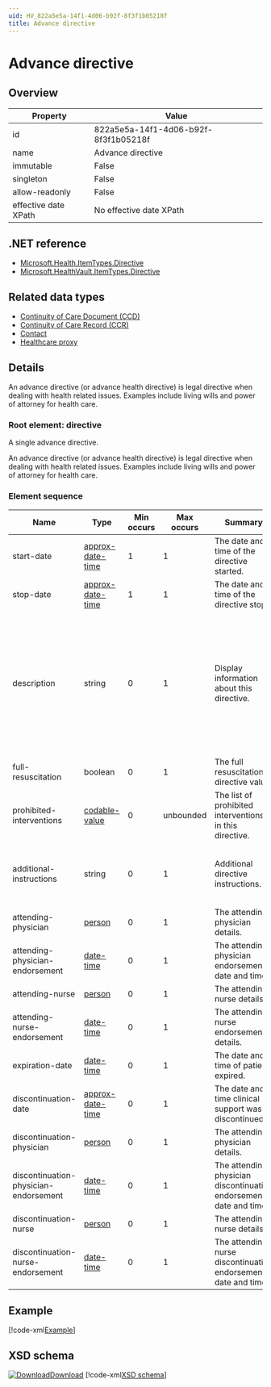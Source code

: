 ```yaml
---
uid: HV_822a5e5a-14f1-4d06-b92f-8f3f1b05218f
title: Advance directive
---
```


# Advance directive

## Overview

Property|Value
---|---
id|822a5e5a-14f1-4d06-b92f-8f3f1b05218f
name|Advance directive
immutable|False
singleton|False
allow-readonly|False
effective date XPath|No effective date XPath

## .NET reference
- [Microsoft.Health.ItemTypes.Directive](https://docs.microsoft.com/dotnet/api/microsoft.health.itemtypes.directive)
- [Microsoft.HealthVault.ItemTypes.Directive](https://docs.microsoft.com/dotnet/api/microsoft.healthvault.itemtypes.directive)

## Related data types

- [Continuity of Care Document (CCD)](xref:HV_9c48a2b8-952c-4f5a-935d-f3292326bf54)
- [Continuity of Care Record (CCR)](xref:HV_1e1ccbfc-a55d-4d91-8940-fa2fbf73c195)
- [Contact](xref:HV_25c94a9f-9d3d-4576-96dc-6791178a8143)
- [Healthcare proxy](xref:HV_7EA47715-CBA4-47F0-99D2-EB0A9FB4A85C)

## Details
An advance directive (or advance health directive) is legal directive when dealing with health related issues. Examples include living wills and power of attorney for health care.

<a name='directive'></a>

### Root element: directive

A single advance directive.

An advance directive (or advance health directive) is legal directive when dealing with health related issues. Examples include living wills and power of attorney for health care.

### Element sequence

Name|Type|Min occurs|Max occurs|Summary|Remarks
---|---|---|---|---|---
start-date|[approx-date-time](xref:HV_File_dates#approx-date-time)|1|1|The date and time of the directive started.|
stop-date|[approx-date-time](xref:HV_File_dates#approx-date-time)|1|1|The date and time of the directive stops.|
description|string|0|1|Display information about this directive.|This should be a short set of information like DNR (Do not resuscitate). More verbose information should go into the common/note section of the thing.
full-resuscitation|boolean|0|1|The full resuscitation directive value.|True for full resuscitation.
prohibited-interventions|[codable-value](xref:HV_3e730686-781f-4616-aa0d-817bba8eb141#codable-value)|0|unbounded|The list of prohibited interventions in this directive.|
additional-instructions|string|0|1|Additional directive instructions.|This provides a free form type for additional directive instructions.
attending-physician|[person](xref:HV_3e730686-781f-4616-aa0d-817bba8eb141#person)|0|1|The attending physician details.|
attending-physician-endorsement|[date-time](xref:HV_File_dates#date-time)|0|1|The attending physician endorsement date and time|
attending-nurse|[person](xref:HV_3e730686-781f-4616-aa0d-817bba8eb141#person)|0|1|The attending nurse details.|
attending-nurse-endorsement|[date-time](xref:HV_File_dates#date-time)|0|1|The attending nurse endorsement details.|
expiration-date|[date-time](xref:HV_File_dates#date-time)|0|1|The date and time of patient expired.|
discontinuation-date|[approx-date-time](xref:HV_File_dates#approx-date-time)|0|1|The date and time clinical support was discontinued.|
discontinuation-physician|[person](xref:HV_3e730686-781f-4616-aa0d-817bba8eb141#person)|0|1|The attending physician details.|
discontinuation-physician-endorsement|[date-time](xref:HV_File_dates#date-time)|0|1|The attending physician discontinuation endorsement date and time|
discontinuation-nurse|[person](xref:HV_3e730686-781f-4616-aa0d-817bba8eb141#person)|0|1|The attending nurse details.|
discontinuation-nurse-endorsement|[date-time](xref:HV_File_dates#date-time)|0|1|The attending nurse discontinuation endorsement date and time|

## Example
[!code-xml[Example](../sample-xml/822a5e5a-14f1-4d06-b92f-8f3f1b05218f.xml)]

## XSD schema
[![Download](/healthvault/images/download.png)Download](../xsd/directive.xsd)
[!code-xml[XSD schema](../xsd/directive.xsd)]
